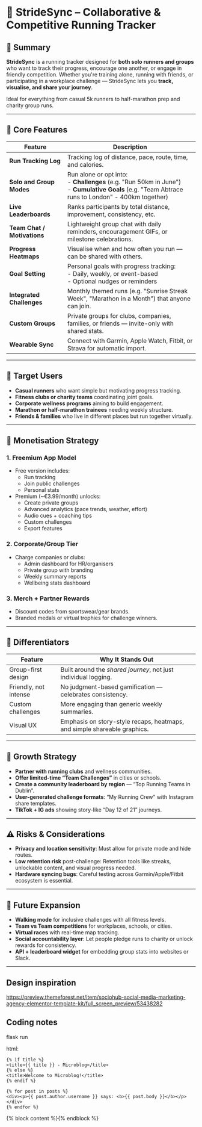 # 🏃 **StrideSync** – Collaborative & Competitive Running Tracker

## 🌱 Summary
**StrideSync** is a running tracker designed for **both solo runners and groups** who want to track their progress, encourage one another, or engage in friendly competition. Whether you're training alone, running with friends, or participating in a workplace challenge — StrideSync lets you **track, visualise, and share your journey**.

Ideal for everything from casual 5k runners to half-marathon prep and charity group runs.

---

## 🔧 Core Features

| Feature | Description |
|--------|-------------|
| **Run Tracking Log** | Tracking log of distance, pace, route, time, and calories. |
| **Solo and Group Modes** | Run alone or opt into:<br>  - **Challenges** (e.g. "Run 50km in June")<br>  - **Cumulative Goals** (e.g. "Team Abtrace runs to London" - 400km together) |
| **Live Leaderboards** | Ranks participants by total distance, improvement, consistency, etc. |
| **Team Chat / Motivations** | Lightweight group chat with daily reminders, encouragement GIFs, or milestone celebrations. |
| **Progress Heatmaps** | Visualise when and how often you run — can be shared with others. |
| **Goal Setting** | Personal goals with progress tracking:<br>  - Daily, weekly, or event-based<br>  - Optional nudges or reminders |
| **Integrated Challenges** | Monthly themed runs (e.g. "Sunrise Streak Week", "Marathon in a Month") that anyone can join. |
| **Custom Groups** | Private groups for clubs, companies, families, or friends — invite-only with shared stats. |
| **Wearable Sync** | Connect with Garmin, Apple Watch, Fitbit, or Strava for automatic import. |

---

## 🎯 Target Users

- **Casual runners** who want simple but motivating progress tracking.
- **Fitness clubs or charity teams** coordinating joint goals.
- **Corporate wellness programs** aiming to build engagement.
- **Marathon or half-marathon trainees** needing weekly structure.
- **Friends & families** who live in different places but run together virtually.

---

## 💸 Monetisation Strategy

### 1. **Freemium App Model**
- Free version includes:
  - Run tracking
  - Join public challenges
  - Personal stats
- Premium (~€3.99/month) unlocks:
  - Create private groups
  - Advanced analytics (pace trends, weather, effort)
  - Audio cues + coaching tips
  - Custom challenges
  - Export features

### 2. **Corporate/Group Tier**
- Charge companies or clubs:
  - Admin dashboard for HR/organisers
  - Private group with branding
  - Weekly summary reports
  - Wellbeing stats dashboard

### 3. **Merch + Partner Rewards**
- Discount codes from sportswear/gear brands.
- Branded medals or virtual trophies for challenge winners.

---

## 🧩 Differentiators

| Feature | Why It Stands Out |
|---------|-------------------|
| Group-first design | Built around the *shared journey*, not just individual logging. |
| Friendly, not intense | No judgment-based gamification — celebrates consistency. |
| Custom challenges | More engaging than generic weekly summaries. |
| Visual UX | Emphasis on story-style recaps, heatmaps, and simple shareable graphics. |

---

## 📣 Growth Strategy

- **Partner with running clubs** and wellness communities.
- **Offer limited-time “Team Challenges”** in cities or schools.
- **Create a community leaderboard by region** — “Top Running Teams in Dublin”.
- **User-generated challenge formats**: “My Running Crew” with Instagram share templates.
- **TikTok + IG ads** showing story-like “Day 12 of 21” journeys.

---

## ⚠️ Risks & Considerations

- **Privacy and location sensitivity**: Must allow for private mode and hide routes.
- **Low retention risk** post-challenge: Retention tools like streaks, unlockable content, and visual progress needed.
- **Hardware syncing bugs**: Careful testing across Garmin/Apple/Fitbit ecosystem is essential.

---

## 🚀 Future Expansion

- **Walking mode** for inclusive challenges with all fitness levels.
- **Team vs Team competitions** for workplaces, schools, or cities.
- **Virtual races** with real-time map tracking.
- **Social accountability layer**: Let people pledge runs to charity or unlock rewards for consistency.
- **API + leaderboard widget** for embedding group stats into websites or Slack.

---

## Design inspiration
https://preview.themeforest.net/item/sociohub-social-media-marketing-agency-elementor-template-kit/full_screen_preview/53438282

## Coding notes

flask run


html:

```
{% if title %}
<title>{{ title }} - Microblog</title>
{% else %}
<title>Welcome to Microblog!</title>
{% endif %}
```

```
{% for post in posts %}
<div><p>{{ post.author.username }} says: <b>{{ post.body }}</b></p></div>
{% endfor %}
```

{% block content %}{% endblock %}


